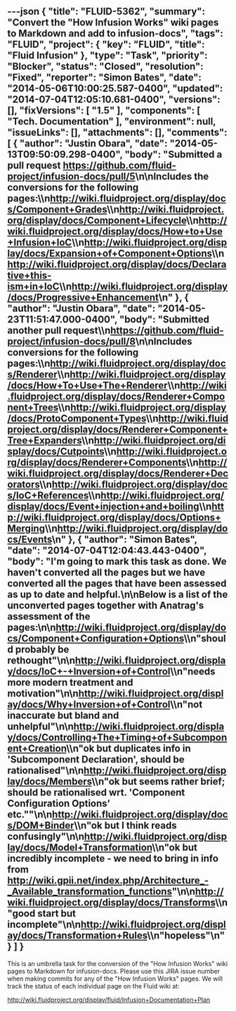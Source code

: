 ---json
{
  "title": "FLUID-5362",
  "summary": "Convert the \"How Infusion Works\" wiki pages to Markdown and add to infusion-docs",
  "tags": "FLUID",
  "project": {
    "key": "FLUID",
    "title": "Fluid Infusion"
  },
  "type": "Task",
  "priority": "Blocker",
  "status": "Closed",
  "resolution": "Fixed",
  "reporter": "Simon Bates",
  "date": "2014-05-06T10:00:25.587-0400",
  "updated": "2014-07-04T12:05:10.681-0400",
  "versions": [],
  "fixVersions": [
    "1.5"
  ],
  "components": [
    "Tech. Documentation"
  ],
  "environment": null,
  "issueLinks": [],
  "attachments": [],
  "comments": [
    {
      "author": "Justin Obara",
      "date": "2014-05-13T09:50:09.298-0400",
      "body": "Submitted a pull request <https://github.com/fluid-project/infusion-docs/pull/5>\n\nIncludes the conversions for the following pages:\\\n<http://wiki.fluidproject.org/display/docs/Component+Grades>\\\n<http://wiki.fluidproject.org/display/docs/Component+Lifecycle>\\\n<http://wiki.fluidproject.org/display/docs/How+to+Use+Infusion+IoC>\\\n<http://wiki.fluidproject.org/display/docs/Expansion+of+Component+Options>\\\n<http://wiki.fluidproject.org/display/docs/Declarative+this-ism+in+IoC>\\\n<http://wiki.fluidproject.org/display/docs/Progressive+Enhancement>\n"
    },
    {
      "author": "Justin Obara",
      "date": "2014-05-23T11:51:47.000-0400",
      "body": "Submitted another pull request\\\n<https://github.com/fluid-project/infusion-docs/pull/8>\n\nIncludes conversions for the following pages:\\\n<http://wiki.fluidproject.org/display/docs/Renderer>\\\n<http://wiki.fluidproject.org/display/docs/How+To+Use+The+Renderer>\\\n<http://wiki.fluidproject.org/display/docs/Renderer+Component+Trees>\\\n<http://wiki.fluidproject.org/display/docs/ProtoComponent+Types>\\\n<http://wiki.fluidproject.org/display/docs/Renderer+Component+Tree+Expanders>\\\n<http://wiki.fluidproject.org/display/docs/Cutpoints>\\\n<http://wiki.fluidproject.org/display/docs/Renderer+Components>\\\n<http://wiki.fluidproject.org/display/docs/Renderer+Decorators>\\\n<http://wiki.fluidproject.org/display/docs/IoC+References>\\\n<http://wiki.fluidproject.org/display/docs/Event+injection+and+boiling>\\\n<http://wiki.fluidproject.org/display/docs/Options+Merging>\\\n<http://wiki.fluidproject.org/display/docs/Events>\n"
    },
    {
      "author": "Simon Bates",
      "date": "2014-07-04T12:04:43.443-0400",
      "body": "I'm going to mark this task as done. We haven't converted all the pages but we have converted all the pages that have been assessed as up to date and helpful.\n\nBelow is a list of the unconverted pages together with Anatrag's assessment of the pages:\n\n<http://wiki.fluidproject.org/display/docs/Component+Configuration+Options>\\\n\"should probably be rethought\"\n\n<http://wiki.fluidproject.org/display/docs/IoC+-+Inversion+of+Control>\\\n\"needs more modern treatment and motivation\"\n\n<http://wiki.fluidproject.org/display/docs/Why+Inversion+of+Control>\\\n\"not inaccurate but bland and unhelpful\"\n\n<http://wiki.fluidproject.org/display/docs/Controlling+The+Timing+of+Subcomponent+Creation>\\\n\"ok but duplicates info in 'Subcomponent Declaration', should be rationalised\"\n\n<http://wiki.fluidproject.org/display/docs/Members>\\\n\"ok but seems rather brief; should be rationalised wrt. 'Component Configuration Options' etc.\"\"\n\n<http://wiki.fluidproject.org/display/docs/DOM+Binder>\\\n\"ok but I think reads confusingly\"\n\n<http://wiki.fluidproject.org/display/docs/Model+Transformation>\\\n\"ok but incredibly incomplete - we need to bring in info from <http://wiki.gpii.net/index.php/Architecture_-_Available_transformation_functions>\"\n\n<http://wiki.fluidproject.org/display/docs/Transforms>\\\n\"good start but incomplete\"\n\n<http://wiki.fluidproject.org/display/docs/Transformation+Rules>\\\n\"hopeless\"\n"
    }
  ]
}
---
This is an umbrella task for the conversion of the "How Infusion Works" wiki pages to Markdown for infusion-docs. Please use this JIRA issue number when making commits for any of the "How Infusion Works" pages. We will track the status of each individual page on the Fluid wiki at:

<http://wiki.fluidproject.org/display/fluid/Infusion+Documentation+Plan>

        